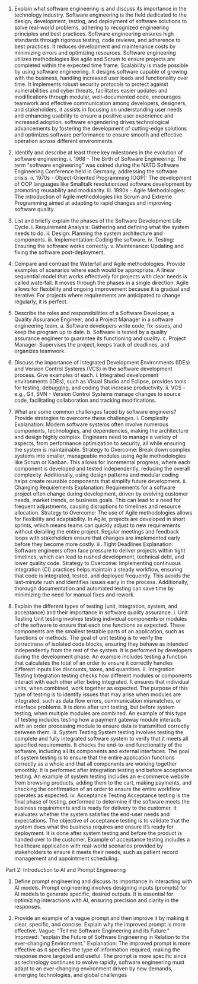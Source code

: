 1.	Explain what software engineering is and discuss its importance in the technology industry.
Software engineering is the field dedicated to the design, development, testing, and deployment of software solutions to solve real-world problems, adhering to recognized engineering principles and best practices. 
Software engineering ensures high standards through rigorous testing, code reviews, and adherence to best practices. It reduces development and maintenance costs by minimizing errors and optimizing resources. Software engineering utilizes methodologies like agile and Scrum to ensure projects are completed within the expected time frame. Scalability is made possible by using software engineering. It designs software capable of growing with the business, handling increased user loads and functionality over time. It Implements robust security protocols to protect against vulnerabilities and cyber threats, facilitates easier updates and modifications through modular, well-documented code, encourages teamwork and effective communication among developers, designers, and stakeholders, it assists in focusing on understanding user needs and enhancing usability to ensure a positive user experience and increased adoption. software engendering drives technological advancements by fostering the development of cutting-edge solutions and optimizes software performance to ensure smooth and effective operation across different environments.

2.	Identify and describe at least three key milestones in the evolution of software engineering.
i.	1968 - The Birth of Software Engineering: The term "software engineering" was coined during the NATO Software Engineering Conference held in Germany, addressing the software crisis.
ii.	1970s - Object-Oriented Programming (OOP): The development of OOP languages like Smalltalk revolutionized software development by promoting reusability and modularity.
iii.	1990s - Agile Methodologies: The introduction of Agile methodologies like Scrum and Extreme Programming aimed at adapting to rapid changes and improving software quality.

3.	List and briefly explain the phases of the Software Development Life Cycle.
i.	Requirement Analysis: Gathering and defining what the system needs to do.
ii.	Design: Planning the system architecture and components.
iii.	Implementation: Coding the software.
iv.	Testing: Ensuring the software works correctly.
v.	Maintenance: Updating and fixing the software post-deployment.
4.	Compare and contrast the Waterfall and Agile methodologies. Provide examples of scenarios where each would be appropriate.
A linear sequential model that works effectively for projects with clear needs is called waterfall. It moves through the phases in a single direction.
Agile allows for flexibility and ongoing improvement because it is gradual and iterative. For projects where requirements are anticipated to change regularly, it is perfect.

5.	Describe the roles and responsibilities of a Software Developer, a Quality Assurance Engineer, and a Project Manager in a software engineering team.
a.	Software developers write code, fix issues, and keep the program up to date.
b.	Software is tested by a quality assurance engineer to guarantee its functioning and quality.
c.	Project Manager: Supervises the project, keeps track of deadlines, and organizes teamwork.

6.	Discuss the importance of Integrated Development Environments (IDEs) and Version Control Systems (VCS) in the software development process. Give examples of each.
i.	Integrated development environments (IDEs), such as Visual Studio and Eclipse, provides tools for testing, debugging, and coding that increase productivity.
ii.	VCS - e.g., Git, SVN - Version Control Systems manage changes to source code, facilitating collaboration and tracking modifications.

7.	What are some common challenges faced by software engineers? Provide strategies to overcome these challenges.
i.	Complexity
Explanation: Modern software systems often involve numerous components, technologies, and dependencies, making the architecture and design highly complex. Engineers need to manage a variety of aspects, from performance optimization to security, all while ensuring the system is maintainable.
Strategy to Overcome: Break down complex systems into smaller, manageable modules using Agile methodologies like Scrum or Kanban. This allows for incremental progress, where each component is developed and tested independently, reducing the overall complexity. Additionally, using design patterns and modular coding helps create reusable components that simplify future development.
ii.	Changing Requirements
Explanation: Requirements for a software project often change during development, driven by evolving customer needs, market trends, or business goals. This can lead to a need for frequent adjustments, causing disruptions to timelines and resource allocation.
Strategy to Overcome: The use of Agile methodologies allows for flexibility and adaptability. In Agile, projects are developed in short sprints, which means teams can quickly adjust to new requirements without derailing the entire project. Regular meetings and feedback loops with stakeholders ensure that changes are implemented early before they become more costly.
iii.	Tight Deadlines
Explanation: Software engineers often face pressure to deliver projects within tight timelines, which can lead to rushed development, technical debt, and lower quality code.
Strategy to Overcome: Implementing continuous integration (CI) practices helps maintain a steady workflow, ensuring that code is integrated, tested, and deployed frequently. This avoids the last-minute rush and identifies issues early in the process. Additionally, thorough documentation and automated testing can save time by minimizing the need for manual fixes and rework.
8.	Explain the different types of testing (unit, integration, system, and acceptance) and their importance in software quality assurance.
i.	Unit Testing
Unit testing involves testing individual components or modules of the software to ensure that each one functions as expected. These components are the smallest testable parts of an application, such as functions or methods. The goal of unit testing is to verify the correctness of isolated code blocks, ensuring they behave as intended independently from the rest of the system. It is performed by developers during the development phase. An example includes testing a function that calculates the total of an order to ensure it correctly handles different inputs like discounts, taxes, and quantities.
ii.	Integration Testing
Integration testing checks how different modules or components interact with each other after being integrated. It ensures that individual units, when combined, work together as expected.  The purpose of this type of testing is to identify issues that may arise when modules are integrated, such as data flow errors, communication mismatches, or interface problems. It is done after unit testing, but before system testing, when multiple modules are combined. An example of this type of testing includes testing how a payment gateway module interacts with an order processing module to ensure data is transmitted correctly between them.
iii.	System Testing
System testing involves testing the complete and fully integrated software system to verify that it meets all specified requirements. It checks the end-to-end functionality of the software, including all its components and external interfaces. The goal of system testing is to ensure that the entire application functions correctly as a whole and that all components are working together smoothly. It is performed after integration testing and before acceptance testing. An example of system testing includes an e-commerce website from browsing products, adding them to the cart, making payments, and checking the confirmation of an order to ensure the entire workflow operates as expected.
iv.	Acceptance Testing
Acceptance testing is the final phase of testing, performed to determine if the software meets the business requirements and is ready for delivery to the customer. It evaluates whether the system satisfies the end-user needs and expectations. The objective of acceptance testing is to validate that the system does what the business requires and ensure it’s ready for deployment. It is done after system testing and before the product is handed over to the customer. Example of acceptance testing includes a healthcare application with real-world scenarios provided by stakeholders to ensure it meets their needs, such as patient record management and appointment scheduling.

Part 2: Introduction to AI and Prompt Engineering

1.	Define prompt engineering and discuss its importance in interacting with AI models.
Prompt engineering involves designing inputs (prompts) for AI models to generate specific, desired outputs. 
It is essential for optimizing interactions with AI, ensuring precision and clarity in the responses.

2.	Provide an example of a vague prompt and then improve it by making it clear, specific, and concise. Explain why the improved prompt is more effective.
 Vague: "Tell me Software Engineering and its Future."
Improved: "explain the Future of Software Engineering in Relation to the ever-changing Environment."
Explanation: The improved prompt is more effective as it specifies the type of information required, making the response more targeted and useful.  The prompt is more specific since as technology continues to evolve rapidly, software engineering must adapt to an ever-changing environment driven by new demands, emerging technologies, and global challenges

